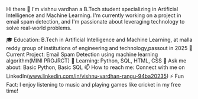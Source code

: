 Hi there 👋
I'm vishnu vardhan  a B.Tech student specializing in Artificial Intelligence and Machine Learning. I'm currently working on a project in email spam detection, and I'm passionate about leveraging technology to solve real-world problems.

🎓 Education: B.Tech in Artificial Intelligence and Machine Learning, at malla reddy group of institutions of engineering and technology,passout in 2025
🔭 Current Project: Email Spam Detection using machine learning algorithm(MINI PROJRCT)
🌱 Learning: Python, SQL, HTML, CSS
💬 Ask me about: Basic Python, Basic SQL
📫 How to reach me: Connect with me on LinkedIn(www.linkedin.com/in/vishnu-vardhan-rangu-94ba20235)
⚡ Fun Fact: I enjoy listening to music and playing games like cricket in my free time!

<!---
vishnu0315/vishnu0315 is a ✨ special ✨ repository because its `README.md` (this file) appears on your GitHub profile.
You can click the Preview link to take a look at your changes.
--->
